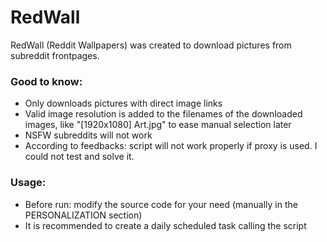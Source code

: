 # RedWall
RedWall (Reddit Wallpapers) was created to download pictures from subreddit frontpages.

### Good to know:
- Only downloads pictures with direct image links
- Valid image resolution is added to the filenames of the downloaded images, like "[1920x1080] Art.jpg" to ease manual selection later
- NSFW subreddits will not work
- According to feedbacks: script will not work properly if proxy is used. I could not test and solve it.


### Usage:
- Before run: modify the source code for your need (manually in the PERSONALIZATION section)
- It is recommended to create a daily scheduled task calling the script
